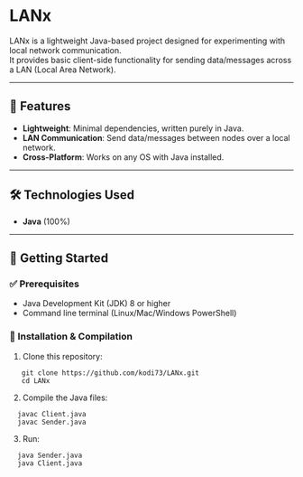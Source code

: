 # LANx

LANx is a lightweight Java-based project designed for experimenting with local network communication.  
It provides basic client-side functionality for sending data/messages across a LAN (Local Area Network).  

---

## 📌 Features

- **Lightweight**: Minimal dependencies, written purely in Java.  
- **LAN Communication**: Send data/messages between nodes over a local network.  
- **Cross-Platform**: Works on any OS with Java installed.  

---

## 🛠️ Technologies Used

- **Java** (100%)  

---
## 🚀 Getting Started

### ✅ Prerequisites
- Java Development Kit (JDK) 8 or higher  
- Command line terminal (Linux/Mac/Windows PowerShell)  

### 🔧 Installation & Compilation

1. Clone this repository:
  ```
     git clone https://github.com/kodi73/LANx.git
     cd LANx
  ```
2. Compile the Java files:
  ```
    javac Client.java
    javac Sender.java
  ```
3. Run:
  ```
    java Sender.java
    java Client.java
  ```
